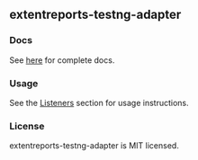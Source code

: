 ## extentreports-testng-adapter

### Docs

See [here](http://extentreports.com/docs/versions/4/java/testng.html) for complete docs.

### Usage

See the [Listeners](http://extentreports.com/docs/versions/4/java/testng.html#listeners) section for usage instructions.

### License

extentreports-testng-adapter is MIT licensed.
